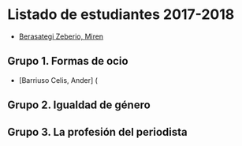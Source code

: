 # Listado de estudiantes 2017-2018

<!-- formato con el que incluir tu nombre y link -->
- [Berasategi Zeberio, Miren](http://mberasategi.github.io)

## Grupo 1. Formas de ocio

<!-- aquí el listado de miembros del grupo 1 -->
- [Barriuso Celis, Ander] (

## Grupo 2. Igualdad de género

<!-- aquí el listado de miembros del grupo 2 -->


## Grupo 3. La profesión del periodista

<!-- aquí el listado de miembros del grupo 3 -->
